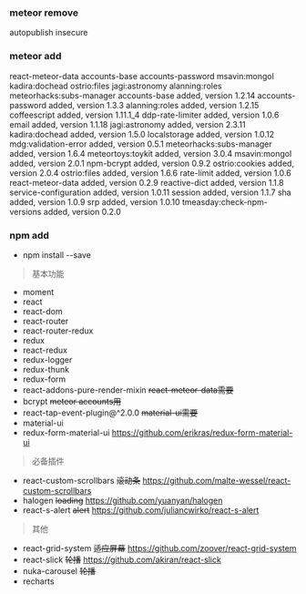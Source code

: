 ### meteor remove
  autopublish
  insecure
### meteor add
  react-meteor-data
  accounts-base
  accounts-password
  msavin:mongol
  kadira:dochead
  ostrio:files
  jagi:astronomy
  alanning:roles
  meteorhacks:subs-manager
    accounts-base                added, version 1.2.14
    accounts-password            added, version 1.3.3
    alanning:roles               added, version 1.2.15
    coffeescript                 added, version 1.11.1_4
    ddp-rate-limiter             added, version 1.0.6
    email                        added, version 1.1.18
    jagi:astronomy               added, version 2.3.11
    kadira:dochead               added, version 1.5.0
    localstorage                 added, version 1.0.12
    mdg:validation-error         added, version 0.5.1
    meteorhacks:subs-manager     added, version 1.6.4
    meteortoys:toykit            added, version 3.0.4
    msavin:mongol                added, version 2.0.1
    npm-bcrypt                   added, version 0.9.2
    ostrio:cookies               added, version 2.0.4
    ostrio:files                 added, version 1.6.6
    rate-limit                   added, version 1.0.6
    react-meteor-data            added, version 0.2.9
    reactive-dict                added, version 1.1.8
    service-configuration        added, version 1.0.11
    session                      added, version 1.1.7
    sha                          added, version 1.0.9
    srp                          added, version 1.0.10
    tmeasday:check-npm-versions  added, version 0.2.0


### npm add
- npm install --save
> 基本功能
- moment
- react
- react-dom
- react-router
- react-router-redux
- redux
- react-redux
- redux-logger
- redux-thunk
- redux-form
- react-addons-pure-render-mixin   ~~react-meteor-data需要~~
- bcrypt                           ~~meteor accounts用~~
- react-tap-event-plugin@^2.0.0    ~~material-ui需要~~
- material-ui
- redux-form-material-ui           https://github.com/erikras/redux-form-material-ui
> 必备插件
- react-custom-scrollbars          ~~滚动条~~   https://github.com/malte-wessel/react-custom-scrollbars
- halogen                          ~~loading~~  https://github.com/yuanyan/halogen
- react-s-alert                    ~~alert~~    https://github.com/juliancwirko/react-s-alert
> 其他
- react-grid-system                ~~适应屏幕~~ https://github.com/zoover/react-grid-system
- react-slick                      ~~轮播~~     https://github.com/akiran/react-slick
- nuka-carousel                    ~~轮播~~
- recharts
